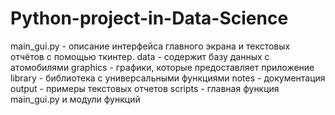 # Python-project-in-Data-Science
main_gui.py - описание интерфейса главного экрана и текстовых отчётов с помощью ткинтер.
data - содержит базу данных с атомобилями
graphics - графики, которые предоставляет приложение
library - библиотека с универсальными функциями
notes - документация 
output - примеры текстовых отчетов
scripts - главная функция main_gui.py и модули функций
